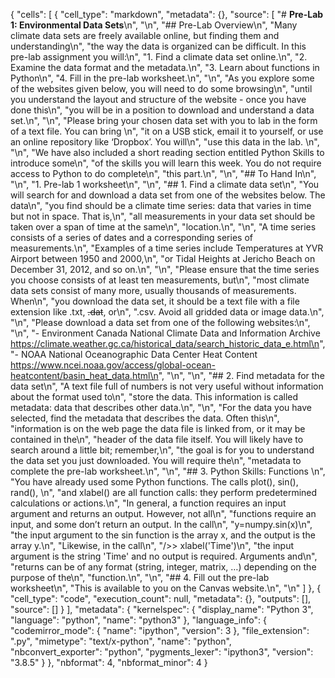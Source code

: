 {
 "cells": [
  {
   "cell_type": "markdown",
   "metadata": {},
   "source": [
    "# **Pre-Lab 1: Environmental Data Sets**\n",
    "\n",
    "## Pre-Lab Overview\n",
    "Many climate data sets are freely available online, but finding them and understanding\n",
    "the way the data is organized can be difficult. In this pre-lab assignment you will:\n",
    "1. Find a climate data set online.\n",
    "2. Examine the data format and the metadata.\n",
    "3. Learn about functions in Python\n",
    "4. Fill in the pre-lab worksheet.\n",
    "\n",
    "As you explore some of the websites given below, you will need to do some browsing\n",
    "until you understand the layout and structure of the website - once you have done this\n",
    "you will be in a position to download and understand a data set.\n",
    "\n",
    "Please bring your chosen data set with you to lab in the form of a text file. You can bring \n",
    "it on a USB stick, email it to yourself, or use an online repository like ‘Dropbox’. You will\n",
    "use this data in the lab. <!-- this may change due to nature of notebooks -->\n",
    "\n",
    "We have also included a short reading section entitled Python Skills to introduce some\n",
    "of the skills you will learn this week. You do not require access to Python to do complete\n",
    "this part.\n",
    "\n",
    "## To Hand In\n",
    "\n",
    "1. Pre-lab 1 worksheet\n",
    "\n",
    "## 1. Find a climate data set\n",
    "You will search for and download a data set from one of the websites below. The data\n",
    "you find should be a climate time series: data that varies in time but not in space. That is,\n",
    "all measurements in your data set should be taken over a span of time at the same\n",
    "location.\n",
    "\n",
    "A time series consists of a series of dates and a corresponding series of measurements.\n",
    "Examples of a time series include Temperatures at YVR Airport between 1950 and 2000,\n",
    "or Tidal Heights at Jericho Beach on December 31, 2012, and so on.\n",
    "\n",
    "Please ensure that the time series you choose consists of at least ten measurements, but\n",
    "most climate data sets consist of many more, usually thousands of measurements. When\n",
    "you download the data set, it should be a text file with a file extension like .txt, ~~.dat~~, or\n",
    ".csv. Avoid all gridded data or image data.\n",
    "\n",
    "Please download a data set from one of the following websites:\n",
    "\n",
    "- Environment Canada National Climate Data and Information Archive <br>https://climate.weather.gc.ca/historical_data/search_historic_data_e.html\n",
    "- NOAA National Oceanographic Data Center Heat Content <br> https://www.ncei.noaa.gov/access/global-ocean-heatcontent/basin_heat_data.html\n",
    "\n",
    "\n",
    "## 2. Find metadata for the data set\n",
    "A text file full of numbers is not very useful without information about the format used to\n",
    "store the data. This information is called metadata: data that describes other data.\n",
    "\n",
    "For the data you have selected, find the metadata that describes the data. Often this\n",
    "information is on the web page the data file is linked from, or it may be contained in the\n",
    "header of the data file itself. You will likely have to search around a little bit; remember,\n",
    "the goal is for you to understand the data set you just downloaded. You will require the\n",
    "metadata to complete the pre-lab worksheet.\n",
    "\n",
    "## 3. Python Skills: Functions <!-- need to change this section based off of lab 1a -->\n",
    "You have already used some Python functions. The calls plot(), sin(), rand(), \n",
    "and xlabel() are all function calls: they perform predetermined calculations or actions.\n",
    "In general, a function requires an input argument and returns an output. However, not all\n",
    "functions require an input, and some don’t return an output. In the call\n",
    "y=numpy.sin(x)\n",
    "the input argument to the sin function is the array x, and the output is the array y.\n",
    "Likewise, in the call\n",
    "/>> xlabel('Time')\n",
    "the input argument is the string 'Time' and no output is required. Arguments and\n",
    "returns can be of any format (string, integer, matrix, …) depending on the purpose of the\n",
    "function.\n",
    "\n",
    "## 4. Fill out the pre-lab worksheet\n",
    "This is available to you on the Canvas website.\n",
    "\n"
   ]
  },
  {
   "cell_type": "code",
   "execution_count": null,
   "metadata": {},
   "outputs": [],
   "source": []
  }
 ],
 "metadata": {
  "kernelspec": {
   "display_name": "Python 3",
   "language": "python",
   "name": "python3"
  },
  "language_info": {
   "codemirror_mode": {
    "name": "ipython",
    "version": 3
   },
   "file_extension": ".py",
   "mimetype": "text/x-python",
   "name": "python",
   "nbconvert_exporter": "python",
   "pygments_lexer": "ipython3",
   "version": "3.8.5"
  }
 },
 "nbformat": 4,
 "nbformat_minor": 4
}
